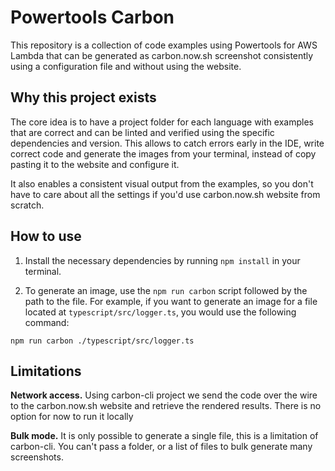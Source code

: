 # Powertools Carbon

This repository is a collection of code examples using Powertools for AWS Lambda that can be generated as carbon.now.sh screenshot consistently using a configuration file and without using the website.

## Why this project exists

The core idea is to have a project folder for each language with examples that are correct and can be linted and verified using the specific dependencies and version. This allows to catch errors early in the IDE, write correct code and generate the images from your terminal, instead of copy pasting it to the website and configure it. 

It also enables a consistent visual output from the examples, so you don't have to care about all the settings if you'd use carbon.now.sh website from scratch. 

## How to use

1. Install the necessary dependencies by running `npm install` in your terminal.

2. To generate an image, use the `npm run carbon` script followed by the path to the file. For example, if you want to generate an image for a file located at `typescript/src/logger.ts`, you would use the following command:

```
npm run carbon ./typescript/src/logger.ts
```


## Limitations

**Network access.** Using carbon-cli project we send the code over the wire to the carbon.now.sh website and retrieve the rendered results. There is no option for now to run it locally

**Bulk mode.** It is only possible to generate a single file, this is a limitation of carbon-cli. You can't pass a folder, or a list of files to bulk generate many screenshots. 
